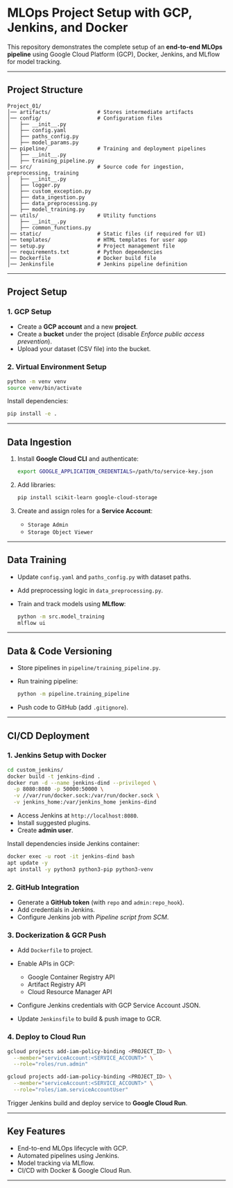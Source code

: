 # MLOps Project Setup with GCP, Jenkins, and Docker

This repository demonstrates the complete setup of an **end-to-end MLOps pipeline** using Google Cloud Platform (GCP), Docker, Jenkins, and MLflow for model tracking.

---

## Project Structure

```
Project_01/
│── artifacts/               # Stores intermediate artifacts
│── config/                  # Configuration files
│   ├── __init__.py
│   ├── config.yaml
│   ├── paths_config.py
│   ├── model_params.py
│── pipeline/                # Training and deployment pipelines
│   ├── __init__.py
│   ├── training_pipeline.py
│── src/                     # Source code for ingestion, preprocessing, training
│   ├── __init__.py
│   ├── logger.py
│   ├── custom_exception.py
│   ├── data_ingestion.py
│   ├── data_preprocessing.py
│   ├── model_training.py
│── utils/                   # Utility functions
│   ├── __init__.py
│   ├── common_functions.py
│── static/                  # Static files (if required for UI)
│── templates/               # HTML templates for user app
│── setup.py                 # Project management file
│── requirements.txt         # Python dependencies
│── Dockerfile               # Docker build file
│── Jenkinsfile              # Jenkins pipeline definition
```

---

## Project Setup

### 1. GCP Setup

* Create a **GCP account** and a new **project**.
* Create a **bucket** under the project (disable *Enforce public access prevention*).
* Upload your dataset (CSV file) into the bucket.

### 2. Virtual Environment Setup

```bash
python -m venv venv
source venv/bin/activate
```

Install dependencies:

```bash
pip install -e .
```

---

## Data Ingestion

1. Install **Google Cloud CLI** and authenticate:

   ```bash
   export GOOGLE_APPLICATION_CREDENTIALS=/path/to/service-key.json
   ```
2. Add libraries:

   ```bash
   pip install scikit-learn google-cloud-storage
   ```
3. Create and assign roles for a **Service Account**:

   * `Storage Admin`
   * `Storage Object Viewer`

---

## Data Training

* Update `config.yaml` and `paths_config.py` with dataset paths.
* Add preprocessing logic in `data_preprocessing.py`.
* Train and track models using **MLflow**:

  ```bash
  python -m src.model_training
  mlflow ui
  ```

---

## Data & Code Versioning

* Store pipelines in `pipeline/training_pipeline.py`.
* Run training pipeline:

  ```bash
  python -m pipeline.training_pipeline
  ```
* Push code to GitHub (add `.gitignore`).

---

## CI/CD Deployment

### 1. Jenkins Setup with Docker

```bash
cd custom_jenkins/
docker build -t jenkins-dind .
docker run -d --name jenkins-dind --privileged \
  -p 8080:8080 -p 50000:50000 \
  -v //var/run/docker.sock:/var/run/docker.sock \
  -v jenkins_home:/var/jenkins_home jenkins-dind
```

* Access Jenkins at `http://localhost:8080`.
* Install suggested plugins.
* Create **admin user**.

Install dependencies inside Jenkins container:

```bash
docker exec -u root -it jenkins-dind bash
apt update -y
apt install -y python3 python3-pip python3-venv
```

### 2. GitHub Integration

* Generate a **GitHub token** (with `repo` and `admin:repo_hook`).
* Add credentials in Jenkins.
* Configure Jenkins job with *Pipeline script from SCM*.

### 3. Dockerization & GCR Push

* Add `Dockerfile` to project.

* Enable APIs in GCP:

  * Google Container Registry API
  * Artifact Registry API
  * Cloud Resource Manager API

* Configure Jenkins credentials with GCP Service Account JSON.

* Update `Jenkinsfile` to build & push image to GCR.

### 4. Deploy to Cloud Run

```bash
gcloud projects add-iam-policy-binding <PROJECT_ID> \
  --member="serviceAccount:<SERVICE_ACCOUNT>" \
  --role="roles/run.admin"

gcloud projects add-iam-policy-binding <PROJECT_ID> \
  --member="serviceAccount:<SERVICE_ACCOUNT>" \
  --role="roles/iam.serviceAccountUser"
```

Trigger Jenkins build and deploy service to **Google Cloud Run**.

---

## Key Features

* End-to-end MLOps lifecycle with GCP.
* Automated pipelines using Jenkins.
* Model tracking via MLflow.
* CI/CD with Docker & Google Cloud Run.

---
